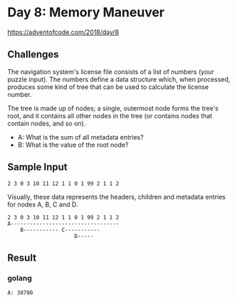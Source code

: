 # Day 8: Memory Maneuver

https://adventofcode.com/2018/day/8

## Challenges
The navigation system's license file consists of a list of numbers (your puzzle input). The numbers define a data structure which, when processed, produces some kind of tree that can be used to calculate the license number.

The tree is made up of nodes; a single, outermost node forms the tree's root, and it contains all other nodes in the tree (or contains nodes that contain nodes, and so on).

* A: What is the sum of all metadata entries?
* B: What is the value of the root node?

## Sample Input
```
2 3 0 3 10 11 12 1 1 0 1 99 2 1 1 2
```

Visually, these data represents the headers, children and metadata entries for nodes A, B, C and D.

```
2 3 0 3 10 11 12 1 1 0 1 99 2 1 1 2
A----------------------------------
    B----------- C-----------
                     D-----
```

## Result
### golang
```
A: 38780
```